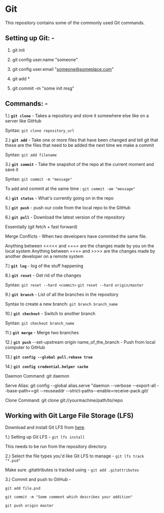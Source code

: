 # Git

This repository contains some of the commonly used Git commands.
## Setting up Git: -
1. git init

2. git config user.name "someone"

3. git config user.email "someone@someplace.com"

4. git add *

5. git commit -m "some init msg"

## Commands: -


1.) **`git clone`** - Takes a repository and store it somewhere else like on a server like GitHub

Syntax: `git clone repository_url`

2.) **`git add`** - Take one or more files that have been changed and tell git that these are the files that need to be added the next time we make a commit

Syntax: `git add filename`

3.) **`git commit`** - Take the snapshot of the repo at the current moment and save it

Syntax: `git commit -m "message"`

To add and commit at the same time : `git commit -am "message"`

4.) **`git status`** - What's currently going on in the repo

5.) **`git push`** - push our code from the local repo to the GitHub

6.) **`git pull`** - Download the latest version of the repository

Essentially (git fetch + fast forward)


Merge Conflicts - When two developers have commited the same file.

Anything between <<<<< and ==== are the changes made by you on the local system 
Anything between ==== and >>>> are the changes made by another developer on a remote system

7.) **`git log`** - log of the stuff happening

8.) **`git reset`** - Get rid of the changes

Syntax:
`git reset --hard <commit>`
`git reset --hard origin/master`

9.) **`git branch`** - List of all the branches in the repository

Syntax to create a new branch:
`git branch branch_name`

10.) **`git checkout`** - Switch to another branch

Syntax: `git checkout branch_name`

11.) **`git merge`** - Merge two branches

12.) **`git push`** --set-upstream origin name_of_the_branch - Push from local computer to GitHub

13.) **`git config --global pull.rebase true`**

14.) **`git config credential.helper cache`**


Daemon Command: git daemon

Serve Alias: git config --global alias.serve "daemon --verbose --export-all --base-path==git --reuseaddr --strict-paths--enable=receive-pack.git/

Clone Command: git clone git://yourmachine/path/to/repo


## Working with Git Large File Storage (LFS)

Download and install Git LFS from [here](https://git-lfs.github.com/).

1.) Setting up Git LFS - `git lfs install`

This needs to be run from the repository directory.

2.) Select the file types you'd like Git LFS to manage - `git lfs track "*.psd"`

Make sure .gitattributes is tracked using - `git add .gitattributes`

3.) Commit and push to GitHub - 

`git add file.psd`

`git commit -m "Some comment which describes your addition"`

`git push origin master`
